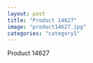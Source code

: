 ```yaml
---
layout: post
title: "Product 14627"
image: "product14627.jpg"
categories: "category1"
---
```

Product 14627
